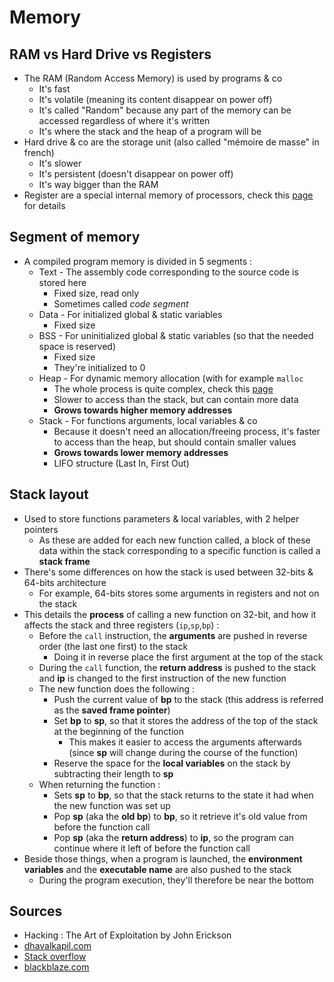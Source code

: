 # Memory

## RAM vs Hard Drive vs Registers

* The RAM \(Random Access Memory\) is used by programs &  co
  * It's fast
  * It's volatile \(meaning its content disappear on power off\)
  * It's called "Random" because any part of the memory can be accessed regardless of where it's written
  * It's where the stack and the heap of a program will be
* Hard drive & co are the storage unit \(also called "mémoire de masse" in french\)
  * It's slower
  * It's persistent \(doesn't disappear on power off\)
  * It's way bigger than the RAM
* Register are a special internal memory of processors, check this [page](https://zcugni.gitbook.io/notes/binary-exploitation/memory/registers) for details

## Segment of memory

* A compiled program memory is divided in 5 segments :
  * Text - The assembly code corresponding to the source code is stored here
    * Fixed size, read only
    * Sometimes called _code segment_
  * Data - For initialized global & static variables
    * Fixed size
  * BSS - For uninitialized global & static variables \(so that the needed space is reserved\)
    * Fixed size
    * They're initialized to 0
  * Heap - For dynamic memory allocation \(with for example `malloc`
    * The whole process is quite complex, check this [page](https://zcugni.gitbook.io/notes/binary-exploitation/memory/memory-allocation-linux-glibc)
    * Slower to access than the stack, but can contain more data
    * **Grows towards higher memory addresses**
  * Stack - For functions arguments, local variables & co
    * Because it doesn't need an allocation/freeing process, it's faster to access than the heap, but should contain smaller values
    * **Grows towards lower memory addresses**
    * LIFO structure \(Last In, First Out\)

## Stack layout

* Used to store functions parameters & local variables, with 2 helper pointers
  * As these are added for each new function called, a block of these data within the stack corresponding to a specific function is called a **stack frame**
* There's some differences on how the stack is used between 32-bits & 64-bits architecture
  * For example, 64-bits stores some arguments in registers and not on the stack
* This details the **process** of calling a new function on 32-bit, and how it affects the stack and three registers \(`ip`,`sp`,`bp`\) :
  * Before the `call` instruction, the **arguments** are pushed in reverse order \(the last one first\) to the stack
    * Doing it in reverse place the first argument at the top of the stack
  * During the `call` function, the **return address** is pushed to the stack and **ip** is changed to the first instruction of the new function
  * The new function does the following :
    * Push the current value of **bp** to the stack \(this address is referred as the **saved frame pointer**\)
    * Set **bp** to **sp**, so that it stores the address of the top of the stack at the beginning of the function
      * This makes it easier to access the arguments afterwards \(since **sp** will change during the course of the function\)
    * Reserve the space for the **local variables** on the stack by subtracting their length to **sp**
  * When returning the function :
    * Sets **sp** to **bp**, so that the stack returns to the state it had when the new function was set up
    * Pop **sp** \(aka the **old bp**\) to **bp**, so it retrieve it's old value from before the function call
    * Pop **sp** \(aka the **return address**\) to **ip**, so the program can continue where it left of before the function call
* Beside those things, when a program is launched, the **environment variables** and the **executable name** are also pushed to the stack
  * During the program execution, they'll therefore be near the bottom

## Sources

* Hacking : The Art of Exploitation by John Erickson
* [dhavalkapil.com](https://dhavalkapil.com/blogs/Buffer-Overflow-Exploit/)
* [Stack overflow](https://security.stackexchange.com/questions/135786/if-the-stack-grows-downwards-how-can-a-buffer-overflow-overwrite-content-above)
* [blackblaze.com](https://www.backblaze.com/blog/whats-diff-ram-vs-storage/)

